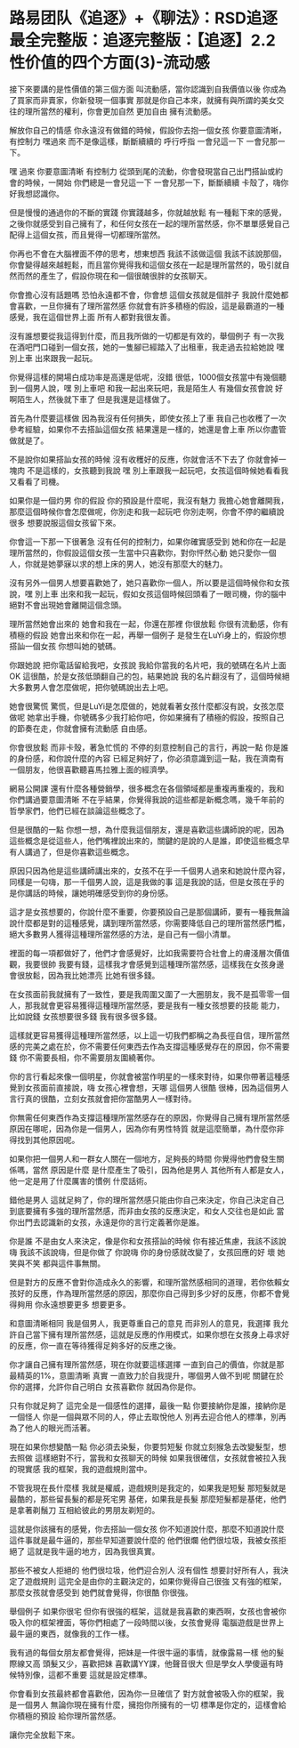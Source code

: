 # 路易团队《追逐》+《聊法》：RSD追逐最全完整版：追逐完整版：【追逐】2.2性价值的四个方面(3)-流动感

接下來要講的是性價值的第三個方面 叫流動感，當你認識到自我價值以後 你成為了買家而非賣家，你新發現一個事實 那就是你自己本來，就擁有與所謂的美女交往的理所當然的權利，你會更加自然 更加自由 擁有流動感。

解放你自己的情感 你永遠沒有做錯的時候，假設你去抱一個女孩 你要意圖清晰，有控制力 嘿過來 而不是像這樣，斷斷續續的 呼行呼指 一會兒這一下 一會兒那一下。

嘿 過來 你要意圖清晰 有控制力 從頭到尾的流動，你會發現當自己出門搭訕或約會的時候，一開始 你們總是一會兒這一下 一會兒那一下，斷斷續續 卡殼了，嗨你好我想認識你。

但是慢慢的通過你的不斷的實踐 你實踐越多，你就越放鬆 有一種鬆下來的感覺，之後你就感受到自己擁有了，和任何女孩在一起的理所當然感，你不單單感覺自己配得上這個女孩，而且覺得一切都理所當然。

你再也不會在大腦裡面不停的思考，想東想西 我該不該做這個 我該不該說那個，你會變得越來越輕鬆，而且當你覺得我和這個女孩在一起是理所當然的，吸引就自然而然的產生了，假設你現在和一個很醜很胖的女孩聊天。

你會擔心沒有話題嗎 恐怕永遠都不會，你會想 這個女孩就是個胖子 我說什麼她都會喜歡，一旦你擁有了理所當然感 你就會有許多積極的假設，這是最霸道的一種感覺，我在這個世界上面 所有人都對我很友善。

沒有誰想要從我這得到什麼，而且我所做的一切都是有效的，舉個例子 有一次我在酒吧門口碰到一個女孩，她的一隻腳已經踏入了出租車，我走過去拉給她說 嘿 別上車 出來跟我一起玩。

你覺得這樣的開場白成功率是高還是低呢，沒錯 很低，1000個女孩當中有幾個聽到一個男人說，嘿 別上車吧 和我一起出來玩吧，我是陌生人 有幾個女孩會說 好啊陌生人，然後就下車了 但是我還是這樣做了。

首先為什麼要這樣做 因為我沒有任何損失，即使女孩上了車 我自己也收穫了一次參考經驗，如果你不去搭訕這個女孩 結果還是一樣的，她還是會上車 所以你盡管做就是了。

不是說你如果搭訕女孩的時候 沒有收穫好的反應，你就會活不下去了 你就會掉一塊肉 不是這樣的，女孩聽到我說 嘿 別上車跟我一起玩吧，女孩這個時候她看看我 又看看了司機。

如果你是一個灼男 你的假設 你的預設是什麼呢，我沒有魅力 我擔心她會離開我，那麼這個時候你會怎麼做呢，你別走和我一起玩吧 你別走啊，你會不停的繼續說很多 想要說服這個女孩留下來。

你會這一下那一下很著急 沒有任何的控制力，如果你確實感受到 她和你在一起是理所當然的，你假設這個女孩一生當中只喜歡你，對你怦然心動 她只愛你一個人，你就是她夢寐以求的想上床的男人，她沒有那麼大的魅力。

沒有另外一個男人想要喜歡她了，她只喜歡你一個人，所以要是這個時候你和女孩說，嘿 別上車 出來和我一起玩，假如女孩這個時候回頭看了一眼司機，你的腦中絕對不會出現她會離開這個念頭。

理所當然她會出來的 她會和我在一起，你還在那裡 你很放鬆 你很有流動感，你有積極的假設 她會出來和你在一起，再舉一個例子 是發生在LuYi身上的，假設你想搭訕一個女孩 你想叫她的號碼。

你跟她說 把你電話留給我吧，女孩說 我給你當我的名片吧，我的號碼在名片上面 OK 這很酷，於是女孩低頭翻自己的包，結果她說 我的名片翻沒有了，這個時候絕大多數男人會怎麼做呢，把你號碼說出去上吧。

她會很驚慌 驚慌，但是LuYi是怎麼做的，她就看著女孩什麼都沒有說，女孩怎麼做呢 她拿出手機，你號碼多少我打給你吧，你如果擁有了積極的假設，按照自己的節奏在走，你就會擁有流動感 自由感。

你會很放鬆 而非卡殼，著急忙慌的 不停的刻意控制自己的言行，再說一點 你是誰的身份感，和你說什麼的內容 已經足夠好了，你必須意識到這一點，我在濟南有一個朋友，他很喜歡聽喜馬拉雅上面的經濟學。

網易公開課 還有什麼各種營銷學，很多概念在各個領域都是重複再重複的，我和你們講過要意圖清晰 不在乎結果，你覺得我說的這些都是新概念嗎，幾千年前的哲學家們，他們已經在談論這些概念了。

但是很酷的一點 你想一想，為什麼我這個朋友，還是喜歡這些講師說的呢，因為這些概念是從這些人，他們嘴裡說出來的，關鍵的是說的人是誰，即使這些概念早有人講過了，但是你喜歡這些概念。

原因只因為他是這些講師講出來的，女孩不在乎一千個男人過來和她說什麼內容，同樣是一句嗨，那一千個男人說，這是我做的事 這是我說的話，但是女孩在乎的是你講話的時候，讓她明確感受到你的身份感。

這才是女孩想要的，你說什麼不重要，你要預設自己是那個講師，要有一種我無論說什麼都是對的這種感覺，講到理所當然感，你需要降低自己的理所當然感門檻，絕大多數男人獲得這種理所當然感的方法，是自己有一個小清單。

裡面的每一項都做好了，他們才會感覺好，比如我需要符合社會上的膚淺層次價值觀，我要很帥 我要有錢，這樣我才會感覺到這種理所當然感，這樣我在女孩身邊會很放鬆，因為我比她漂亮 比她有很多錢。

在女孩面前我就擁有了一致性，要是我周圍又圍了一大圈朋友，我不是孤零零一個人，那我就會更容易獲得這種理所當然感，要是我有一種女孩想要的技能 能力，比如說錢 女孩想要很多錢 我有很多很多錢。

這樣就更容易獲得這種理所當然感，以上這一切我們都稱之為長徑自信，理所當然感的完美之處在於，你不需要任何東西去作為支撐這種感覺存在的原因，你不需要錢 你不需要長相，你不需要朋友圍繞著你。

你的言行看起來像一個明星，你就會被當作明星的一樣來對待，如果你帶著這種感覺到女孩面前直接說，嗨 女孩心裡會想，天哪 這個男人很酷 很棒，因為這個男人言行真的很酷，立刻女孩就會把你當酷男人一樣對待。

你無需任何東西作為支撐這種理所當然感存在的原因，你覺得自己擁有理所當然感 原因在哪呢，因為你是一個男人，因為你有男性特質 就是這麼簡單，為什麼你非得找到其他原因呢。

如果你把一個男人和一群女人關在一個地方，足夠長的時間 你覺得他們會發生關係嗎，當然 原因是什麼 是什麼產生了吸引，因為他是男人 其他所有人都是女人，他一定是用了什麼厲害的慣例 什麼話術。

錯他是男人 這就足夠了，你的理所當然感只能由你自己來決定，你自己決定自己到底要擁有多強的理所當然感，而非由女孩的反應決定，和女人交往也是如此 當你出門去認識新的女孩，永遠是你的言行定義著你是誰。

你是誰 不是由女人來決定，像是你和女孩搭訕的時候 你有接近焦慮，我該不該說嗨 我該不該說嗨，但是你做了 你說嗨 你的身份感就改變了，女孩回應的好 壞 她笑與不笑 都與這件事無關。

但是對方的反應不會對你造成永久的影響，和理所當然感相同的道理，若你依賴女孩好的反應，作為理所當然感的原因，那麼你自己得到多少好的反應，你都不會覺得夠用 你永遠想要更多 想要更多。

和意圖清晰相同 我是個男人，我更尊重自己的意見 而非別人的意見，我選擇 我允許自己當下擁有理所當然感，這就是反應的作用模式，如果你想在女孩身上尋求好的反應，你一直在等待獲得足夠多好的反應之後。

你才讓自己擁有理所當然感，現在你就要這樣選擇 一直到自己的價值，你就是那最精英的1%，意圖清晰 真實 一直致力於自我提升，哪個男人做不到呢 關鍵在於你的選擇，允許你自己明白 女孩喜歡你 就因為你是你。

只有你就足夠了 這完全是一個感性的選擇，最後一點 你要接納你是誰，接納你是一個怪人 你是一個與眾不同的人，停止去取悅他人 別再去迎合他人的標準，別再為了他人的眼光而活著。

現在如果你想變酷一點 你必須去染髮，你要剪短髮 你就立刻猴急去改變髮型，想去照做 這樣絕對不行，當我和女孩聊天的時候 如果我很確信，女孩就會被拉入我的現實感 我的框架，我的遊戲規則當中。

不管我現在長什麼樣 我就是權威，遊戲規則是我定的，如果我是短髮 那短髮就是最酷的，那些留長髮的都是死宅男 基佬，如果我是長髮 那麼短髮都是基佬，他們是拿著剃鬚刀 互相給彼此的男朋友剃短的。

這就是你該擁有的感覺，你去搭訕一個女孩 你不知道說什麼，那麼不知道說什麼這件事就是最牛逼的，那些早知道要說什麼的 他們很爛 他們很垃圾，我被女孩拒絕了 這就是我牛逼的地方，因為我很真實。

那些不被女人拒絕的 他們很垃圾，他們迎合別人 沒有個性 想要討好所有人，我決定了遊戲規則 這完全是由你的主觀決定的，如果你覺得自己很強 又有強的框架，那麼女孩就會感受到 她們就會覺得，你很酷 你很強。

舉個例子 如果你很宅 但你有很強的框架，這就是我喜歡的東西啊，女孩也會被你吸入你的框架裡面，等你們相處了一段時間以後，女孩會覺得 電腦遊戲是世界上最牛逼的東西，就像我的工作一樣。

我有過的每個女朋友都會覺得，把妹是一件很牛逼的事情，就像露易一樣 他的髮際線又高 頭髮又少，喜歡把妹 喜歡講YY課，他聲音很大 但是學女人學傻逼有時候特別像，這都不重要 這就是設定標準。

你會看到女孩最終都會喜歡他，因為你一旦確信了 對方就會被吸入你的框架，我是一個男人 無論你現在擁有什麼，擁抱你所擁有的一切 標準是你定的，這樣會給你積極的預設 給你理所當然感。

讓你完全放鬆下來。
